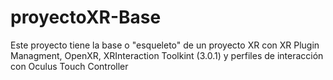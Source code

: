 # proyectoXR-Base
Este proyecto tiene la base o "esqueleto" de un proyecto XR con XR Plugin Managment, OpenXR, XRInteraction Toolkint (3.0.1) y perfiles de interacción con Oculus Touch Controller
